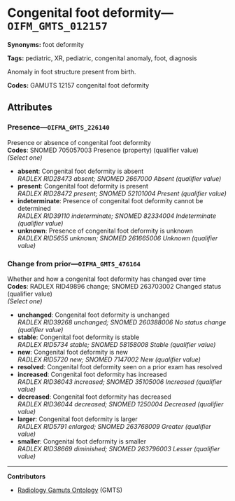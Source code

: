 # Congenital foot deformity—`OIFM_GMTS_012157`

**Synonyms:** foot deformity

**Tags:** pediatric, XR, pediatric, congenital anomaly, foot, diagnosis

Anomaly in foot structure present from birth.

**Codes:** GAMUTS 12157 congenital foot deformity

## Attributes

### Presence—`OIFMA_GMTS_226140`

Presence or absence of congenital foot deformity  
**Codes**: SNOMED 705057003 Presence (property) (qualifier value)  
*(Select one)*

- **absent**: Congenital foot deformity is absent  
_RADLEX RID28473 absent; SNOMED 2667000 Absent (qualifier value)_
- **present**: Congenital foot deformity is present  
_RADLEX RID28472 present; SNOMED 52101004 Present (qualifier value)_
- **indeterminate**: Presence of congenital foot deformity cannot be determined  
_RADLEX RID39110 indeterminate; SNOMED 82334004 Indeterminate (qualifier value)_
- **unknown**: Presence of congenital foot deformity is unknown  
_RADLEX RID5655 unknown; SNOMED 261665006 Unknown (qualifier value)_

### Change from prior—`OIFMA_GMTS_476164`

Whether and how a congenital foot deformity has changed over time  
**Codes**: RADLEX RID49896 change; SNOMED 263703002 Changed status (qualifier value)  
*(Select one)*

- **unchanged**: Congenital foot deformity is unchanged  
_RADLEX RID39268 unchanged; SNOMED 260388006 No status change (qualifier value)_
- **stable**: Congenital foot deformity is stable  
_RADLEX RID5734 stable; SNOMED 58158008 Stable (qualifier value)_
- **new**: Congenital foot deformity is new  
_RADLEX RID5720 new; SNOMED 7147002 New (qualifier value)_
- **resolved**: Congenital foot deformity seen on a prior exam has resolved  
- **increased**: Congenital foot deformity has increased  
_RADLEX RID36043 increased; SNOMED 35105006 Increased (qualifier value)_
- **decreased**: Congenital foot deformity has decreased  
_RADLEX RID36044 decreased; SNOMED 1250004 Decreased (qualifier value)_
- **larger**: Congenital foot deformity is larger  
_RADLEX RID5791 enlarged; SNOMED 263768009 Greater (qualifier value)_
- **smaller**: Congenital foot deformity is smaller  
_RADLEX RID38669 diminished; SNOMED 263796003 Lesser (qualifier value)_

---

**Contributors**

- [Radiology Gamuts Ontology](https://gamuts.net/) (GMTS)